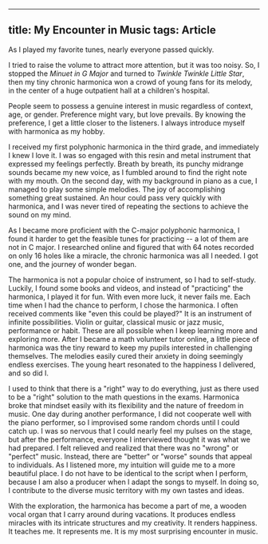 ---
title: My Encounter in Music
tags: Article
--

As I played my favorite tunes, nearly everyone passed quickly.

<!--more-->

I tried to raise the volume to attract more attention, but it was too noisy. So, I stopped the *Minuet in G Major* and turned to *Twinkle Twinkle Little Star*, then my tiny chronic harmonica won a crowd of young fans for its melody, in the center of a huge outpatient hall at a children's hospital. 

People seem to possess a genuine interest in music regardless of context, age, or gender. Preference might vary, but love prevails. By knowing the preference, I get a little closer to the listeners. I always introduce myself with harmonica as my hobby.

I received my first polyphonic harmonica in the third grade, and immediately I knew I love it. I was so engaged with this resin and metal instrument that expressed my feelings perfectly. Breath by breath, its punchy midrange sounds became my new voice, as I fumbled around to find the right note with my mouth. On the second day, with my background in piano as a cue, I managed to play some simple melodies. The joy of accomplishing something great sustained. An hour could pass very quickly with harmonica, and I was never tired of repeating the sections to achieve the sound on my mind. 

As I became more proficient with the C-major polyphonic harmonica, I found it harder to get the feasible tunes for practicing -- a lot of them are not in C major. I researched online and figured that with 64 notes recorded on only 16 holes like a miracle, the chronic harmonica was all I needed. I got one, and the journey of wonder began. 

The harmonica is not a popular choice of instrument, so I had to self-study. Luckily, I found some books and videos, and instead of "practicing" the harmonica, I played it for fun. With even more luck, it never fails me. Each time when I had the chance to perform, I chose the harmonica. I often received comments like "even this could be played?" It is an instrument of infinite possibilities. Violin or guitar, classical music or jazz music, performance or habit. These are all possible when I keep learning more and exploring more. After I became a math volunteer tutor online, a little piece of harmonica was the tiny reward to keep my pupils interested in challenging themselves. The melodies easily cured their anxiety in doing seemingly endless exercises. The young heart resonated to the happiness I delivered, and so did I.

I used to think that there is a "right" way to do everything, just as there used to be a "right" solution to the math questions in the exams. Harmonica broke that mindset easily with its flexibility and the nature of freedom in music. One day during another performance, I did not cooperate well with the piano performer, so I improvised some random chords until I could catch up. I was so nervous that I could nearly feel my pulses on the stage, but after the performance, everyone I interviewed thought it was what we had prepared. I felt relieved and realized that there was no "wrong" or "perfect" music. Instead, there are "better" or "worse" sounds that appeal to individuals. As I listened more, my intuition will guide me to a more beautiful place. I do not have to be identical to the script when I perform, because I am also a producer when I adapt the songs to myself. In doing so, I contribute to the diverse music territory with my own tastes and ideas. 

With the exploration, the harmonica has become a part of me, a wooden vocal organ that I carry around during vacations. It produces endless miracles with its intricate structures and my creativity. It renders happiness. It teaches me. It represents me. It is my most surprising encounter in music.
 

